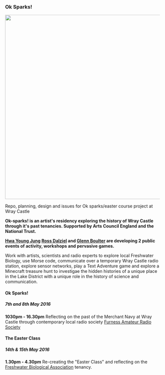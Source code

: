 ### Ok Sparks!

<img src="http://slyrabbit.net/wp-content/uploads/2015/10/LLcover-360x360.jpg" width="600">

Repo, planning, design and issues for Ok sparks/easter course project at Wray Castle

**Ok-sparks! is an artist's residency exploring the history of Wray Castle through it's past tenancies. Supported by Arts Council England and the National Trust.** 

**[Hwa Young Jung](http://slyrabbit.net/) [Ross Dalziel](http://cheapjack.org.uk) and [Glenn Boulter](http://glennboulter.net/) are developing 2 public events of activity, workshops and pervasive games.**

Work with artists, scientists and radio experts to explore local Freshwater Biology, use Morse code, communicate over a temporary Wray Castle radio station, explore sensor networks, play a Text Adventure game and explore a Minecraft treasure hunt to investigae the hidden histories of a unique place in the Lake District with a unique role in the history of science and communication. 

#### Ok Sparks!
##### 7th and 8th May 2016
**1030pm - 16.30pm**
Reflecting on the past of the Merchant Navy at Wray Castle through contemporary local radio society [Furness Amateur Radio Society](http://www.fars.org.uk/)

#### The Easter Class
##### 14th & 15th May 2016
**1.30pm - 4.30pm**
Re-creating the "Easter Class" and reflecting on the [Freshwater Biological Association](http://www.fba.org.uk/) tenancy. 



